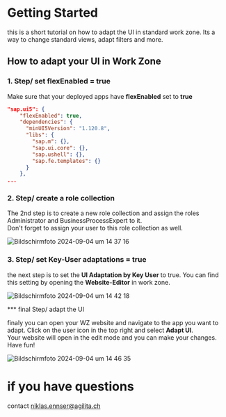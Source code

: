 # Getting Started

this is a short tutorial on how to adapt the UI in standard work zone. Its a way to change standard views, adapt filters and more.

## How to adapt your UI in Work Zone

### 1. Step/ set flexEnabled = true
Make sure that your deployed apps have **flexEnabled** set to **true**

```json
"sap.ui5": {
    "flexEnabled": true,
    "dependencies": {
      "minUI5Version": "1.120.8",
      "libs": {
        "sap.m": {},
        "sap.ui.core": {},
        "sap.ushell": {},
        "sap.fe.templates": {}
      }
    },
...
```

### 2. Step/ create a role collection

The 2nd step is to create a new role collection and assign the roles Administrator and BusinessProcessExpert to it. <br>
Don't forget to assign your user to this role collection as well.

![Bildschirmfoto 2024-09-04 um 14 37 16](https://github.com/user-attachments/assets/b57e1804-11fd-4ff9-9899-790281124193)

### 3. Step/ set Key-User adaptations = true

the next step is to set the **UI Adaptation by Key User** to true. You can find this setting by opening the **Website-Editor** in work zone. 

![Bildschirmfoto 2024-09-04 um 14 42 18](https://github.com/user-attachments/assets/fa42adb0-36a8-48ac-a638-c02b91d4a68c)

*** final Step/ adapt the UI

finaly you can open your WZ website and navigate to the app you want to adapt. Click on the user icon in the top right and select **Adapt UI**. <br> 
Your website will open in the edit mode and you can make your changes. Have fun! 

![Bildschirmfoto 2024-09-04 um 14 46 35](https://github.com/user-attachments/assets/40445e8c-9f49-4349-b317-46c44fbe185e)

# if you have questions

contact niklas.ennser@agilita.ch
